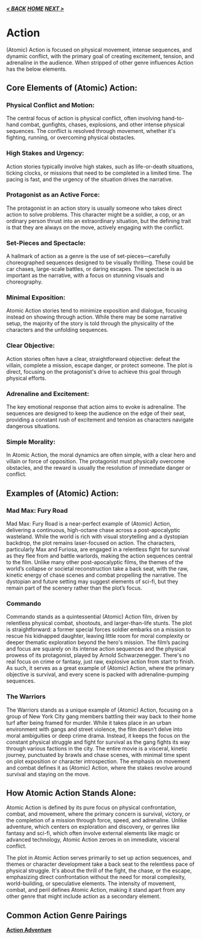 ##### [< BACK](scifi.md) [HOME](index.md) [NEXT >](adventure.md)

# Action

(Atomic) Action is focused on physical movement, intense sequences, and dynamic conflict, with the primary goal of creating excitement, tension, and adrenaline in the audience. When stripped of other genre influences Action has the below elements.

## Core Elements of (Atomic) Action:

### Physical Conflict and Motion:

The central focus of action is physical conflict, often involving hand-to-hand combat, gunfights, chases, explosions, and other intense physical sequences. The conflict is resolved through movement, whether it's fighting, running, or overcoming physical obstacles.

### High Stakes and Urgency:

Action stories typically involve high stakes, such as life-or-death situations, ticking clocks, or missions that need to be completed in a limited time. The pacing is fast, and the urgency of the situation drives the narrative.

### Protagonist as an Active Force:

The protagonist in an action story is usually someone who takes direct action to solve problems. This character might be a soldier, a cop, or an ordinary person thrust into an extraordinary situation, but the defining trait is that they are always on the move, actively engaging with the conflict.

### Set-Pieces and Spectacle:

A hallmark of action as a genre is the use of set-pieces—carefully choreographed sequences designed to be visually thrilling. These could be car chases, large-scale battles, or daring escapes. The spectacle is as important as the narrative, with a focus on stunning visuals and choreography.

### Minimal Exposition:

Atomic Action stories tend to minimize exposition and dialogue, focusing instead on showing through action. While there may be some narrative setup, the majority of the story is told through the physicality of the characters and the unfolding sequences.

### Clear Objective:

Action stories often have a clear, straightforward objective: defeat the villain, complete a mission, escape danger, or protect someone. The plot is direct, focusing on the protagonist's drive to achieve this goal through physical efforts.

### Adrenaline and Excitement:

The key emotional response that action aims to evoke is adrenaline. The sequences are designed to keep the audience on the edge of their seat, providing a constant rush of excitement and tension as characters navigate dangerous situations.

### Simple Morality:

In Atomic Action, the moral dynamics are often simple, with a clear hero and villain or force of opposition. The protagonist must physically overcome obstacles, and the reward is usually the resolution of immediate danger or conflict.

## Examples of (Atomic) Action:

### Mad Max: Fury Road

Mad Max: Fury Road is a near-perfect example of (Atomic) Action, delivering a continuous, high-octane chase across a post-apocalyptic wasteland. While the world is rich with visual storytelling and a dystopian backdrop, the plot remains laser-focused on action. The characters, particularly Max and Furiosa, are engaged in a relentless fight for survival as they flee from and battle warlords, making the action sequences central to the film. Unlike many other post-apocalyptic films, the themes of the world’s collapse or societal reconstruction take a back seat, with the raw, kinetic energy of chase scenes and combat propelling the narrative. The dystopian and future setting may suggest elements of sci-fi, but they remain part of the scenery rather than the plot’s focus.

### Commando

Commando stands as a quintessential (Atomic) Action film, driven by relentless physical combat, shootouts, and larger-than-life stunts. The plot is straightforward: a former special forces soldier embarks on a mission to rescue his kidnapped daughter, leaving little room for moral complexity or deeper thematic exploration beyond the hero's mission. The film’s pacing and focus are squarely on its intense action sequences and the physical prowess of its protagonist, played by Arnold Schwarzenegger. There's no real focus on crime or fantasy, just raw, explosive action from start to finish. As such, it serves as a great example of (Atomic) Action, where the primary objective is survival, and every scene is packed with adrenaline-pumping sequences.

### The Warriors

The Warriors stands as a unique example of (Atomic) Action, focusing on a group of New York City gang members battling their way back to their home turf after being framed for murder. While it takes place in an urban environment with gangs and street violence, the film doesn’t delve into moral ambiguities or deep crime drama. Instead, it keeps the focus on the constant physical struggle and fight for survival as the gang fights its way through various factions in the city. The entire movie is a visceral, kinetic journey, punctuated by brawls and chase scenes, with minimal time spent on plot exposition or character introspection. The emphasis on movement and combat defines it as (Atomic) Action, where the stakes revolve around survival and staying on the move.

## How Atomic Action Stands Alone:

Atomic Action is defined by its pure focus on physical confrontation, combat, and movement, where the primary concern is survival, victory, or the completion of a mission through force, speed, and adrenaline. Unlike adventure, which centers on exploration and discovery, or genres like fantasy and sci-fi, which often involve external elements like magic or advanced technology, Atomic Action zeroes in on immediate, visceral conflict.

The plot in Atomic Action serves primarily to set up action sequences, and themes or character development take a back seat to the relentless pace of physical struggle. It's about the thrill of the fight, the chase, or the escape, emphasizing direct confrontation without the need for moral complexity, world-building, or speculative elements. The intensity of movement, combat, and peril defines Atomic Action, making it stand apart from any other genre that might include action as a secondary element.

## Common Action Genre Pairings

**[Action Adventure](pairs/action-adventure.md)**
